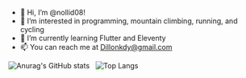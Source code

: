 - 👋 Hi, I’m @nollid08!
- 👀 I’m interested in programming, mountain climbing, running, and cycling
- 🌱 I’m currently learning Flutter and Eleventy
- 📫 You can reach me at Dillonkdy@gmail.com

![Anurag's GitHub stats](https://github-readme-stats.vercel.app/api?username=nollid08)&nbsp;&nbsp;&nbsp;![Top Langs](https://github-readme-stats.vercel.app/api/top-langs/?username=nollid08)
